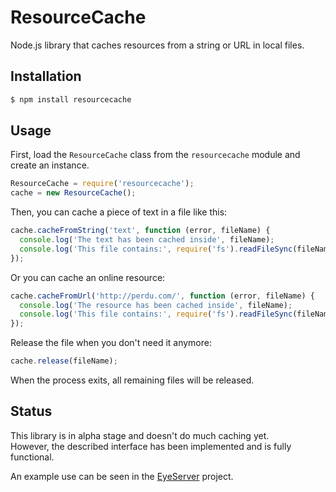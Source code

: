 # ResourceCache
Node.js library that caches resources from a string or URL in local files.

## Installation

``` bash
$ npm install resourcecache
```

## Usage
First, load the `ResourceCache` class from the `resourcecache` module and create an instance.

``` js
ResourceCache = require('resourcecache');
cache = new ResourceCache();
```

Then, you can cache a piece of text in a file like this:

``` js
cache.cacheFromString('text', function (error, fileName) {
  console.log('The text has been cached inside', fileName);
  console.log('This file contains:', require('fs').readFileSync(fileName, 'utf-8'));
});
```

Or you can cache an online resource:

``` js
cache.cacheFromUrl('http://perdu.com/', function (error, fileName) {
  console.log('The resource has been cached inside', fileName);
  console.log('This file contains:', require('fs').readFileSync(fileName, 'utf-8'));
});
```
    
Release the file when you don't need it anymore:

``` js
cache.release(fileName);
```

When the process exits, all remaining files will be released.

## Status
This library is in alpha stage and doesn't do much caching yet.  
However, the described interface has been implemented and is fully functional.

An example use can be seen in the [EyeServer](https://github.com/RubenVerborgh/EyeServer/blob/master/lib/eye.js) project.
